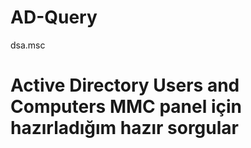# AD-Query
dsa.msc

# Active Directory Users and Computers MMC panel için hazırladığım hazır sorgular
